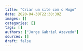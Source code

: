 ```yaml
---
title: "Criar um site com o Hugo"
date: 2020-04-30T22:30:30Z
images: []
categories: []
tags: []
authors: ["Jorge Gabriel Azevedo"]
sources: []
draft: false
---
```

<!--more-->
<script type="text/javascript">
    window.location = "http://notebook.jgabriel.eu/posts/criar-site-hugo/";
</script>